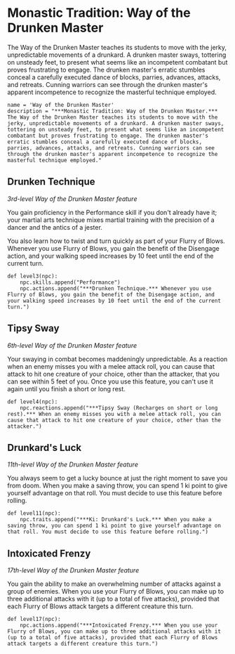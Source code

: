 # Monastic Tradition: Way of the Drunken Master
The Way of the Drunken Master teaches its students to move with the jerky, unpredictable movements of a drunkard. A drunken master sways, tottering on unsteady feet, to present what seems like an incompetent combatant but proves frustrating to engage. The drunken master's erratic stumbles conceal a carefully executed dance of blocks, parries, advances, attacks, and retreats. Cunning warriors can see through the drunken master's apparent incompetence to recognize the masterful technique employed.

```
name = 'Way of the Drunken Master'
description = "***Monastic Tradition: Way of the Drunken Master.*** The Way of the Drunken Master teaches its students to move with the jerky, unpredictable movements of a drunkard. A drunken master sways, tottering on unsteady feet, to present what seems like an incompetent combatant but proves frustrating to engage. The drunken master's erratic stumbles conceal a carefully executed dance of blocks, parries, advances, attacks, and retreats. Cunning warriors can see through the drunken master's apparent incompetence to recognize the masterful technique employed."
```

## Drunken Technique
*3rd-level Way of the Drunken Master feature*

You gain proficiency in the Performance skill if you don't already have it; your martial arts technique mixes martial training with the precision of a dancer and the antics of a jester.

You also learn how to twist and turn quickly as part of your Flurry of Blows. Whenever you use Flurry of Blows, you gain the benefit of the Disengage action, and your walking speed increases by 10 feet until the end of the current turn.

```
def level3(npc):
    npc.skills.append("Performance")
    npc.actions.append("***Drunken Technique.*** Whenever you use Flurry of Blows, you gain the benefit of the Disengage action, and your walking speed increases by 10 feet until the end of the current turn.")
```

## Tipsy Sway
*6th-level Way of the Drunken Master feature*

Your swaying in combat becomes maddeningly unpredictable. As a reaction when an enemy misses you with a melee attack roll, you can cause that attack to hit one creature of your choice, other than the attacker, that you can see within 5 feet of you. Once you use this feature, you can't use it again until you finish a short or long rest.

```
def level4(npc):
    npc.reactions.append("***Tipsy Sway (Recharges on short or long rest).*** When an enemy misses you with a melee attack roll, you can cause that attack to hit one creature of your choice, other than the attacker.")
```

## Drunkard's Luck
*11th-level Way of the Drunken Master feature*

You always seem to get a lucky bounce at just the right moment to save you from doom. When you make a saving throw, you can spend 1 ki point to give yourself advantage on that roll. You must decide to use this feature before rolling.

```
def level11(npc):
    npc.traits.append("***Ki: Drunkard's Luck.*** When you make a saving throw, you can spend 1 ki point to give yourself advantage on that roll. You must decide to use this feature before rolling.")
```

## Intoxicated Frenzy
*17th-level Way of the Drunken Master feature*

You gain the ability to make an overwhelming number of attacks against a group of enemies. When you use your Flurry of Blows, you can make up to three additional attacks with it (up to a total of five attacks), provided that each Flurry of Blows attack targets a different creature this turn.

```
def level17(npc):
    npc.actions.append("***Intoxicated Frenzy.*** When you use your Flurry of Blows, you can make up to three additional attacks with it (up to a total of five attacks), provided that each Flurry of Blows attack targets a different creature this turn.")
```
